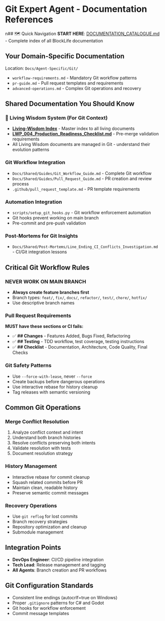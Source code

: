 # Git Expert Agent - Documentation References
n## 🗺️ Quick Navigation
**START HERE**: [DOCUMENTATION_CATALOGUE.md](../DOCUMENTATION_CATALOGUE.md) - Complete index of all BlockLife documentation


## Your Domain-Specific Documentation
Location: `Docs/Agent-Specific/Git/`

- `workflow-requirements.md` - Mandatory Git workflow patterns
- `pr-guide.md` - Pull request templates and requirements
- `advanced-operations.md` - Complex Git operations and recovery

## Shared Documentation You Should Know

### 🧠 **Living Wisdom System** (For Git Context)
- **[Living-Wisdom Index](../Living-Wisdom/index.md)** - Master index to all living documents
- **[LWP_004_Production_Readiness_Checklist.md](../Living-Wisdom/Playbooks/LWP_004_Production_Readiness_Checklist.md)** - Pre-merge validation requirements
- All Living Wisdom documents are managed in Git - understand their evolution patterns

### Git Workflow Integration
- `Docs/Shared/Guides/Git_Workflow_Guide.md` - Complete Git workflow
- `Docs/Shared/Guides/Pull_Request_Guide.md` - PR creation and review process
- `.github/pull_request_template.md` - PR template requirements

### Automation Integration
- `scripts/setup_git_hooks.py` - Git workflow enforcement automation
- Git hooks prevent working on main branch
- Pre-commit and pre-push validation

### Post-Mortems for Git Insights
- `Docs/Shared/Post-Mortems/Line_Ending_CI_Conflicts_Investigation.md` - CI/Git integration lessons

## Critical Git Workflow Rules

### NEVER WORK ON MAIN BRANCH
- **Always create feature branches first**
- Branch types: `feat/`, `fix/`, `docs/`, `refactor/`, `test/`, `chore/`, `hotfix/`
- Use descriptive branch names

### Pull Request Requirements
**MUST have these sections or CI fails:**
- ✅ **## Changes** - Features Added, Bugs Fixed, Refactoring
- ✅ **## Testing** - TDD workflow, test coverage, testing instructions
- ✅ **## Checklist** - Documentation, Architecture, Code Quality, Final Checks

### Git Safety Patterns
- Use `--force-with-lease`, never `--force`
- Create backups before dangerous operations
- Use interactive rebase for history cleanup
- Tag releases with semantic versioning

## Common Git Operations

### Merge Conflict Resolution
1. Analyze conflict context and intent
2. Understand both branch histories
3. Resolve conflicts preserving both intents
4. Validate resolution with tests
5. Document resolution strategy

### History Management
- Interactive rebase for commit cleanup
- Squash related commits before PR
- Maintain clean, readable history
- Preserve semantic commit messages

### Recovery Operations
- Use `git reflog` for lost commits
- Branch recovery strategies
- Repository optimization and cleanup
- Submodule management

## Integration Points
- **DevOps Engineer**: CI/CD pipeline integration
- **Tech Lead**: Release management and tagging
- **All Agents**: Branch creation and PR workflows

## Git Configuration Standards
- Consistent line endings (autocrlf=true on Windows)
- Proper `.gitignore` patterns for C# and Godot
- Git hooks for workflow enforcement
- Commit message templates